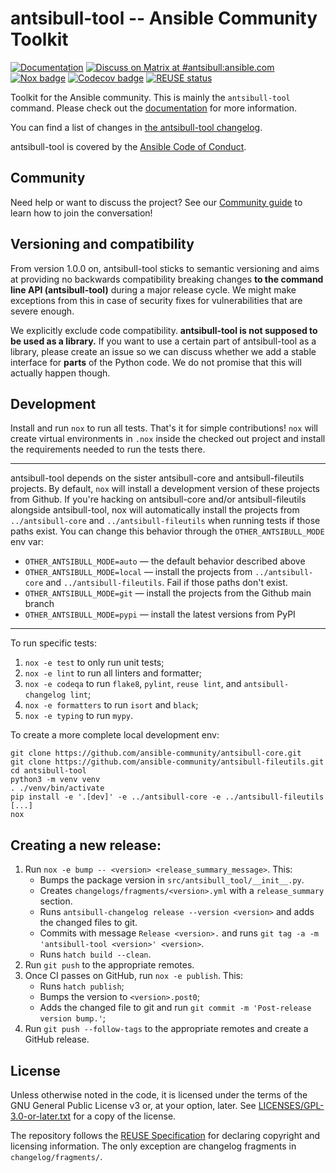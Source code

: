 <!--
Copyright (c) Ansible Project
GNU General Public License v3.0+ (see LICENSES/GPL-3.0-or-later.txt or https://www.gnu.org/licenses/gpl-3.0.txt)
SPDX-License-Identifier: GPL-3.0-or-later
-->

# antsibull-tool -- Ansible Community Toolkit
[![Documentation](https://img.shields.io/badge/docs-brightgreen.svg)](https://ansible.readthedocs.io/projects/antsibull-tool/changelog/)
[![Discuss on Matrix at #antsibull:ansible.com](https://img.shields.io/matrix/antsibull:ansible.com.svg?server_fqdn=ansible-accounts.ems.host&label=Discuss%20on%20Matrix%20at%20%23antsibull:ansible.com&logo=matrix)](https://matrix.to/#/#antsibull:ansible.com)
[![Nox badge](https://github.com/ansible-community/antsibull-tool/actions/workflows/nox.yml/badge.svg)](https://github.com/ansible-community/antsibull-tool/actions/workflows/nox.yml)
[![Codecov badge](https://img.shields.io/codecov/c/github/ansible-community/antsibull-tool)](https://codecov.io/gh/ansible-community/antsibull-tool)
[![REUSE status](https://api.reuse.software/badge/github.com/ansible-community/antsibull-tool)](https://api.reuse.software/info/github.com/ansible-community/antsibull-tool)

Toolkit for the Ansible community. This is mainly the `antsibull-tool` command. Please check out the [documentation](https://ansible.readthedocs.io/projects/antsibull-tool/) for more information.

You can find a list of changes in [the antsibull-tool changelog](https://ansible.readthedocs.io/projects/antsibull-tool/changelog/).

antsibull-tool is covered by the [Ansible Code of Conduct](https://docs.ansible.com/ansible/latest/community/code_of_conduct.html).

## Community

Need help or want to discuss the project? See our [Community guide](https://ansible.readthedocs.io/projects/antsibull-tool/community/) to learn how to join the conversation!

## Versioning and compatibility

From version 1.0.0 on, antsibull-tool sticks to semantic versioning and aims at providing no backwards compatibility breaking changes **to the command line API (antsibull-tool)** during a major release cycle. We might make exceptions from this in case of security fixes for vulnerabilities that are severe enough.

We explicitly exclude code compatibility. **antsibull-tool is not supposed to be used as a library.** If you want to use a certain part of antsibull-tool as a library, please create an issue so we can discuss whether we add a stable interface for **parts** of the Python code. We do not promise that this will actually happen though.

## Development

Install and run `nox` to run all tests. That's it for simple contributions!
`nox` will create virtual environments in `.nox` inside the checked out project
and install the requirements needed to run the tests there.

---

antsibull-tool depends on the sister antsibull-core and antsibull-fileutils projects.
By default, `nox` will install a development version of these projects from Github.
If you're hacking on antsibull-core and/or antsibull-fileutils alongside antsibull-tool,
nox will automatically install the projects from  `../antsibull-core`
and `../antsibull-fileutils` when running tests if those paths exist.
You can change this behavior through the `OTHER_ANTSIBULL_MODE` env var:

- `OTHER_ANTSIBULL_MODE=auto` — the default behavior described above
- `OTHER_ANTSIBULL_MODE=local` — install the projects from `../antsibull-core`
  and `../antsibull-fileutils`.
  Fail if those paths don't exist.
- `OTHER_ANTSIBULL_MODE=git` — install the projects from the Github main branch
- `OTHER_ANTSIBULL_MODE=pypi` — install the latest versions from PyPI

---

To run specific tests:

1. `nox -e test` to only run unit tests;
2. `nox -e lint` to run all linters and formatter;
3. `nox -e codeqa` to run `flake8`, `pylint`, `reuse lint`, and `antsibull-changelog lint`;
4. `nox -e formatters` to run `isort` and `black`;
5. `nox -e typing` to run `mypy`.

To create a more complete local development env:

```console
git clone https://github.com/ansible-community/antsibull-core.git
git clone https://github.com/ansible-community/antsibull-fileutils.git
cd antsibull-tool
python3 -m venv venv
. ./venv/bin/activate
pip install -e '.[dev]' -e ../antsibull-core -e ../antsibull-fileutils
[...]
nox
```

## Creating a new release:

1. Run `nox -e bump -- <version> <release_summary_message>`. This:
   * Bumps the package version in `src/antsibull_tool/__init__.py`.
   * Creates `changelogs/fragments/<version>.yml` with a `release_summary` section.
   * Runs `antsibull-changelog release --version <version>` and adds the changed files to git.
   * Commits with message `Release <version>.` and runs `git tag -a -m 'antsibull-tool <version>' <version>`.
   * Runs `hatch build --clean`.
2. Run `git push` to the appropriate remotes.
3. Once CI passes on GitHub, run `nox -e publish`. This:
   * Runs `hatch publish`;
   * Bumps the version to `<version>.post0`;
   * Adds the changed file to git and run `git commit -m 'Post-release version bump.'`;
4. Run `git push --follow-tags` to the appropriate remotes and create a GitHub release.

## License

Unless otherwise noted in the code, it is licensed under the terms of the GNU
General Public License v3 or, at your option, later. See
[LICENSES/GPL-3.0-or-later.txt](https://github.com/ansible-community/antsibull-tool/tree/main/LICENSE)
for a copy of the license.

The repository follows the [REUSE Specification](https://reuse.software/spec/) for declaring copyright and
licensing information. The only exception are changelog fragments in ``changelog/fragments/``.
